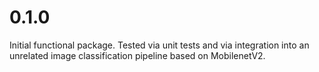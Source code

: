 # 0.1.0

Initial functional package. Tested via unit tests and via integration into an unrelated image classification pipeline
based on MobilenetV2.
